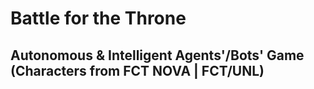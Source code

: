 # Battle for the Throne
## Autonomous & Intelligent Agents'/Bots' Game (Characters from FCT NOVA | FCT/UNL)
